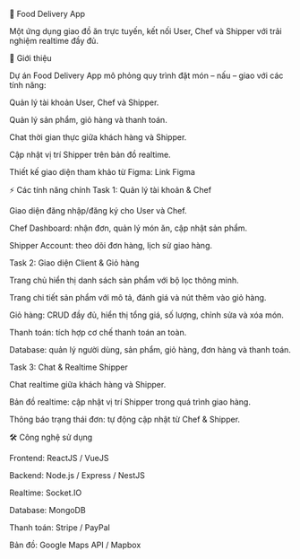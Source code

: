 🍔 Food Delivery App

Một ứng dụng giao đồ ăn trực tuyến, kết nối User, Chef và Shipper với trải nghiệm realtime đầy đủ.

🔹 Giới thiệu

Dự án Food Delivery App mô phỏng quy trình đặt món – nấu – giao với các tính năng:

Quản lý tài khoản User, Chef và Shipper.

Quản lý sản phẩm, giỏ hàng và thanh toán.

Chat thời gian thực giữa khách hàng và Shipper.

Cập nhật vị trí Shipper trên bản đồ realtime.

Thiết kế giao diện tham khảo từ Figma: Link Figma

⚡ Các tính năng chính
Task 1: Quản lý tài khoản & Chef

Giao diện đăng nhập/đăng ký cho User và Chef.

Chef Dashboard: nhận đơn, quản lý món ăn, cập nhật sản phẩm.

Shipper Account: theo dõi đơn hàng, lịch sử giao hàng.

Task 2: Giao diện Client & Giỏ hàng

Trang chủ hiển thị danh sách sản phẩm với bộ lọc thông minh.

Trang chi tiết sản phẩm với mô tả, đánh giá và nút thêm vào giỏ hàng.

Giỏ hàng: CRUD đầy đủ, hiển thị tổng giá, số lượng, chỉnh sửa và xóa món.

Thanh toán: tích hợp cơ chế thanh toán an toàn.

Database: quản lý người dùng, sản phẩm, giỏ hàng, đơn hàng và thanh toán.

Task 3: Chat & Realtime Shipper

Chat realtime giữa khách hàng và Shipper.

Bản đồ realtime: cập nhật vị trí Shipper trong quá trình giao hàng.

Thông báo trạng thái đơn: tự động cập nhật từ Chef & Shipper.

🛠️ Công nghệ sử dụng

Frontend: ReactJS / VueJS

Backend: Node.js / Express / NestJS

Realtime: Socket.IO

Database: MongoDB

Thanh toán: Stripe / PayPal

Bản đồ: Google Maps API / Mapbox
